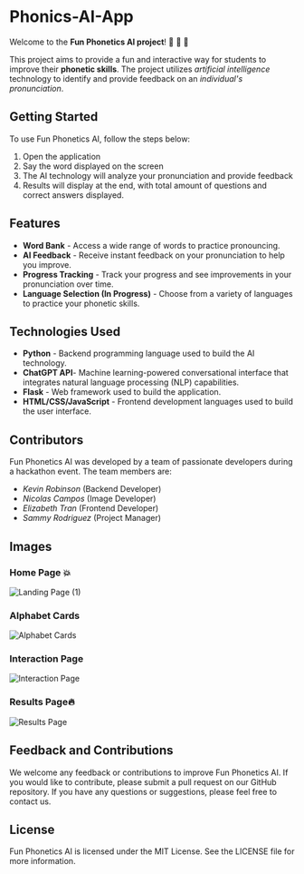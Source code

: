 # Phonics-AI-App
Welcome to the **Fun Phonetics AI project**! :speech_balloon: :speech_balloon: :speech_balloon: 

This project aims to provide a fun and interactive way for students to improve their **phonetic skills**. The project utilizes *artificial intelligence* technology to identify and provide feedback on an *individual's pronunciation*.

## Getting Started
To use Fun Phonetics AI, follow the steps below:

1.  Open the application
2.  Say the word displayed on the screen
3.  The AI technology will analyze your pronunciation and provide feedback
4.  Results will display at the end, with total amount of questions and correct answers displayed.

## Features
- **Word Bank** - Access a wide range of words to practice pronouncing.
- **AI Feedback** - Receive instant feedback on your pronunciation to help you improve.
- **Progress Tracking** - Track your progress and see improvements in your pronunciation over time.
- **Language Selection (In Progress)** - Choose from a variety of languages to practice your phonetic skills.

## Technologies Used

- **Python** - Backend programming language used to build the AI technology.
- **ChatGPT API**- Machine learning-powered conversational interface that integrates natural language processing (NLP) capabilities. 
- **Flask** - Web framework used to build the application.
- **HTML/CSS/JavaScript** - Frontend development languages used to build the user interface.


## Contributors
Fun Phonetics AI was developed by a team of passionate developers during a hackathon event. The team members are:

- *Kevin Robinson*  (Backend Developer)
- *Nicolas Campos*  (Image Developer)
- *Elizabeth Tran* (Frontend Developer)
- *Sammy Rodriguez* (Project Manager)

## Images 

### **Home Page** :boom: 
![Landing Page (1)](https://user-images.githubusercontent.com/112722231/232246619-6b5e4de7-9742-4685-b88a-49fc51081143.png)

### **Alphabet Cards**
![Alphabet Cards](https://user-images.githubusercontent.com/112722231/232246629-62c5bce1-a772-4316-aa58-ee37b0c7efd8.png)

### **Interaction Page**
![Interaction Page](https://user-images.githubusercontent.com/112722231/232246630-bcc22fef-c39f-48a2-9369-269e75759503.png)

### **Results Page**:fire: 
![Results Page](https://user-images.githubusercontent.com/112722231/232246321-8b660382-f5d4-4f45-b0f7-052bc1f9fa6f.png)



## Feedback and Contributions
We welcome any feedback or contributions to improve Fun Phonetics AI. If you would like to contribute, please submit a pull request on our GitHub repository. If you have any questions or suggestions, please feel free to contact us.

## License
Fun Phonetics AI is licensed under the MIT License. See the LICENSE file for more information.
